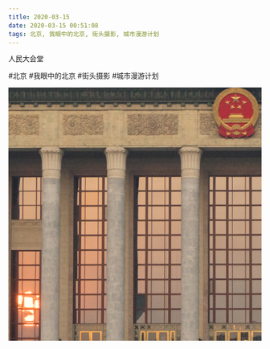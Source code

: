 ```yaml
---
title: 2020-03-15
date: 2020-03-15 00:51:08
tags: 北京, 我眼中的北京, 街头摄影, 城市漫游计划
---
```


<p>人民大会堂</p>

#北京 #我眼中的北京 #街头摄影 #城市漫游计划

![](/assets/images/2020/03/5e653b1256e248c69aba0f18d6a67a1f.jpg)
